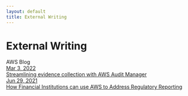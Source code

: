```yaml
---
layout: default
title: External Writing
---
```


# External Writing

<div class="nav-section">AWS Blog</div>

<div class="post-grid">
  <a href="https://aws.amazon.com/blogs/security/streamlining-evidence-collection-with-aws-audit-manager/" class="post-box external">
    <div class="post-date">Mar 3, 2022</div>
    <div class="post-title">Streamlining evidence collection with AWS Audit Manager</div>
  </a>
  
  <a href="https://aws.amazon.com/blogs/architecture/how-banks-can-use-aws-to-meet-compliance/" class="post-box external">
    <div class="post-date">Jun 29, 2021</div>
    <div class="post-title">How Financial Institutions can use AWS to Address Regulatory Reporting</div>
  </a>
</div>